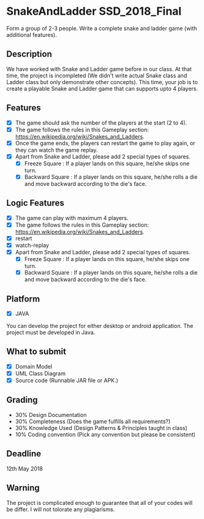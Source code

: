 # SnakeAndLadder SSD_2018_Final
Form a group of 2-3 people. Write a complete snake and ladder game (with additional features).

## Description

We have worked with Snake and Ladder game before in our class. At that time, the project is incompleted (We didn't write actual Snake class and Ladder class but only demonstrate other concepts). This time, your job is to create a playable Snake and Ladder game that can supports upto 4 players.

## Features

- [x] The game should ask the number of the players at the start (2 to 4).
- [x] The game follows the rules in this Gameplay section: https://en.wikipedia.org/wiki/Snakes_and_Ladders.
- [x] Once the game ends, the players can restart the game to play again, or they can watch the game replay.
- [x] Apart from Snake and Ladder, please add 2 special types of squares.
  - [x] Freeze Square : If a player lands on this square, he/she skips one turn.
  - [x] Backward Square : If a player lands on this square, he/she rolls a die and move backward according to the die's face.

## Logic Features

- [x] The game can play with maximum 4 players.
- [x] The game follows the rules in this Gameplay section: https://en.wikipedia.org/wiki/Snakes_and_Ladders.
- [x] restart
- [x] watch-replay
- [x] Apart from Snake and Ladder, please add 2 special types of squares.
  - [x] Freeze Square : If a player lands on this square, he/she skips one turn.
  - [x] Backward Square : If a player lands on this square, he/she rolls a die and move backward according to the die's face.

## Platform

- [x] JAVA

You can develop the project for either desktop or android application.
The project must be developed in Java.

## What to submit

- [x] Domain Model
- [x] UML Class Diagram
- [x] Source code (Runnable JAR file or APK.)

## Grading

- 30% Design Documentation
- 30% Completeness (Does the game fulfills all requirements?)
- 30% Knowledge Used (Design Patterns & Principles taught in class)
- 10% Coding convention (Pick any convention but please be consistent)

## Deadline

12th May 2018

## Warning

The project is complicated enough to guarantee that all of your codes will be differ. I will not tolorate any plagiarisms.
